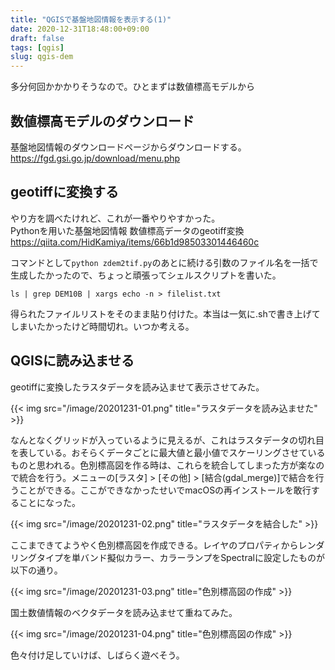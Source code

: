 ```yaml
---
title: "QGISで基盤地図情報を表示する(1)"
date: 2020-12-31T18:48:00+09:00
draft: false
tags: [qgis]
slug: qgis-dem
---
```

多分何回かかかりそうなので。ひとまずは数値標高モデルから

## 数値標高モデルのダウンロード
基盤地図情報のダウンロードページからダウンロードする。  
https://fgd.gsi.go.jp/download/menu.php

## geotiffに変換する
やり方を調べたけれど、これが一番やりやすかった。  
Pythonを用いた基盤地図情報 数値標高データのgeotiff変換  
https://qiita.com/HidKamiya/items/66b1d98503301446460c

コマンドとして`python zdem2tif.py`のあとに続ける引数のファイル名を一括で生成したかったので、ちょっと頑張ってシェルスクリプトを書いた。
```
ls | grep DEM10B | xargs echo -n > filelist.txt
```

得られたファイルリストをそのまま貼り付けた。本当は一気に.shで書き上げてしまいたかったけど時間切れ。いつか考える。

## QGISに読み込ませる
geotiffに変換したラスタデータを読み込ませて表示させてみた。

{{< img src="/image/20201231-01.png" title="ラスタデータを読み込ませた" >}}

なんとなくグリッドが入っているように見えるが、これはラスタデータの切れ目を表している。おそらくデータごとに最大値と最小値でスケーリングさせているものと思われる。色別標高図を作る時は、これらを統合してしまった方が楽なので統合を行う。メニューの[ラスタ] > [その他] > [結合(gdal_merge)]で結合を行うことができる。ここができなかったせいでmacOSの再インストールを敢行することになった。

{{< img src="/image/20201231-02.png" title="ラスタデータを結合した" >}}

ここまできてようやく色別標高図を作成できる。レイヤのプロパティからレンダリングタイプを単バンド擬似カラー、カラーランプをSpectralに設定したものが以下の通り。

{{< img src="/image/20201231-03.png" title="色別標高図の作成" >}}

国土数値情報のベクタデータを読み込ませて重ねてみた。

{{< img src="/image/20201231-04.png" title="色別標高図の作成" >}}

色々付け足していけば、しばらく遊べそう。
